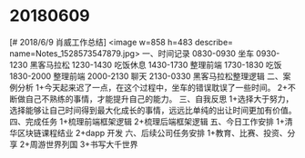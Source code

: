 # 20180609

[# 2018/6/9 肖威工作总结]
<image w=858 h=483 describe= name=Notes_1528573547879.jpg>
一、时间记录
0830-0930 坐车
0930-1230 黑客马拉松
1230-1430 吃饭休息
1430-1730 整理前端
1730-1830 吃饭
1830-2000 整理前端
2000-2130 聊天
2130-0330 黑客马拉松整理逻辑
二、案例分析
1+今天起来迟了一点，在这个过程中，坐车的错误耽误了一些时间。
2+不断做自己不熟练的事情，才能提升自己的能力。
三、自我反思
1+选择大于努力，选择能够让自己时间得到最大化成长的事情，远远比单纯的出让时间更加有价值。
四、完成任务
1+梳理前端框架逻辑
2+梳理后端框架逻辑
五、今日工作安排
1+清华区块链课程结业
2+dapp 开发
六、后续公司任务安排
1+教育、比赛、投资、分享
2+周游世界列国
3+书写大千世界
